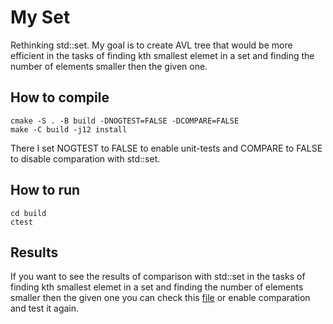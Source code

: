 # My Set
Rethinking std::set. My goal is to create AVL tree that would be more efficient in the tasks of finding kth smallest elemet in a set and finding the number of elements smaller then the given one.

## How to compile
```
cmake -S . -B build -DNOGTEST=FALSE -DCOMPARE=FALSE
make -C build -j12 install
```
There I set NOGTEST to FALSE to enable unit-tests and COMPARE to FALSE to disable comparation with std::set. 
 
## How to run
 ```
cd build
ctest
 ```
## Results
If you want to see the results of comparison with std::set in the tasks of finding kth smallest elemet in a set and finding the number of elements smaller then the given one you can check this [file](results/compared.dat) or enable comparation and test it again.
